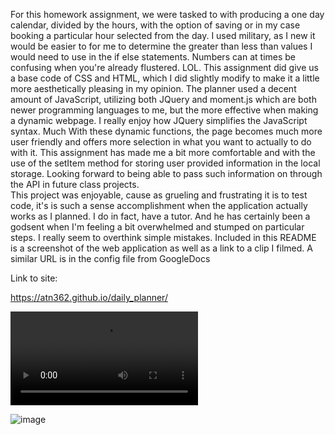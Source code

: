 For this homework assignment, we were tasked to with producing a one day calendar, divided by the hours, with the option of saving or in my case booking a particular hour selected from the day.  I used military, as I new it would be easier to for me to determine the greater than less than values I would need to use in the if else statements.  Numbers can at times be confusing when you're already flustered. LOL.  This assignment did give us a base code of CSS and HTML, which I did slightly modify to make it a little more aesthetically pleasing in my opinion. 
The planner used a decent amount of JavaScript, utilizing both JQuery and moment.js which are both newer programming languages to me, but the more effective when making a dynamic webpage. I really enjoy how JQuery simplifies the JavaScript syntax.  Much   With these dynamic functions, the page becomes much more user friendly and offers more selection in what you want to actually to do with it.
This assignment has made me a bit more comfortable and with the use of the setItem method for storing user provided information in the local storage.  Looking forward to being able to pass such information on through the API in future class projects.  
This project was enjoyable, cause as grueling and frustrating it is to test code, it's is such a sense accomplishment when the application actually works as I planned.  I do in fact, have a tutor.  And he has certainly been a godsent when I'm feeling a bit overwhelmed and stumped on particular steps.  I really seem to overthink simple mistakes.
Included in this README is a screenshot of the web application as well as a link to a clip I filmed. A similar URL is in the config file from GoogleDocs

Link to site:

https://atn362.github.io/daily_planner/

![video](https://user-images.githubusercontent.com/77468756/111227140-1f40a280-85b0-11eb-8244-b627a6af6ba6.mp4)


![image](https://user-images.githubusercontent.com/77468756/111225536-e8698d00-85ad-11eb-9601-104f58f174de.png)